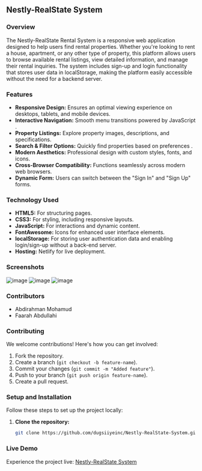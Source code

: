 ## Nestly-RealState System

### Overview
The Nestly-RealState Rental System is a responsive web application designed to help users find rental properties. Whether you're looking to rent a house, apartment, or any other type of property, this platform allows users to browse available rental listings, view detailed information, and manage their rental inquiries. The system includes sign-up and login functionality that stores user data in localStorage, making the platform easily accessible without the need for a backend server.

### Features
- **Responsive Design:** Ensures an optimal viewing experience on desktops, tablets, and mobile devices.
- **Interactive Navigation:** Smooth menu transitions powered by JavaScript .
- **Property Listings:** Explore property images, descriptions, and specifications.
- **Search & Filter Options:** Quickly find properties based on preferences .
- **Modern Aesthetics:** Professional design with custom styles, fonts, and icons.
- **Cross-Browser Compatibility:** Functions seamlessly across modern web browsers.
- **Dynamic Form:** Users can switch between the "Sign In" and "Sign Up" forms.

### Technology Used
- **HTML5:** For structuring pages.
- **CSS3:** For styling, including responsive layouts.
- **JavaScript:** For interactions and dynamic content.
- **FontAwesome:** Icons for enhanced user interface elements.
- **localStorage:** For storing user authentication data and enabling login/sign-up without a back-end server.
- **Hosting:** Netlify for live deployment.

### Screenshots
![image](https://github.com/user-attachments/assets/1bb3c563-a788-4a1e-a457-fabbd53faacf)
![image](https://github.com/user-attachments/assets/1f195af6-5cbc-4069-b318-78dd2687f5d1)
![image](https://github.com/user-attachments/assets/a473cba2-2b42-4b63-93f7-8bfc41394ea2)



### Contributors
- Abdirahman Mohamud 
- Faarah Abdullahi 

### Contributing
We welcome contributions! Here's how you can get involved:
1. Fork the repository.
2. Create a branch (`git checkout -b feature-name`).
3. Commit your changes (`git commit -m "Added feature"`).
4. Push to your branch (`git push origin feature-name`).
5. Create a pull request.


### Setup and Installation
Follow these steps to set up the project locally:
1. **Clone the repository:**
   ```bash
   git clone https://github.com/dugsiiyeinc/Nestly-RealState-System.git
### Live Demo
Experience the project live: [Nestly-RealState System](https://nestly-realstate.netlify.app/)


